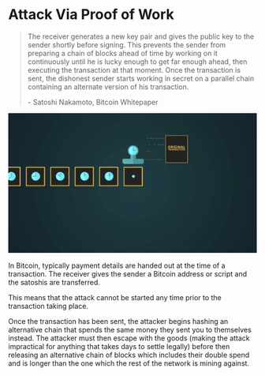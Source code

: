 # Attack Via Proof of Work

> The receiver generates a new key pair and gives the public key to the sender shortly before signing. This prevents the sender from preparing a chain of blocks ahead of time by working on it continuously until he is lucky enough to get far enough ahead, then executing the transaction at that moment. Once the transaction is sent, the dishonest sender starts working in secret on a parallel chain containing an alternate version of his transaction.
>
> \- Satoshi Nakamoto, Bitcoin Whitepaper

![](<../.gitbook/assets/Theory - Calculations - Attack via Proof of Work.gif>)

In Bitcoin, typically payment details are handed out at the time of a transaction. The receiver gives the sender a Bitcoin address or script and the satoshis are transferred.

This means that the attack cannot be started any time prior to the transaction taking place.

Once the transaction has been sent, the attacker begins hashing an alternative chain that spends the same money they sent you to themselves instead. The attacker must then escape with the goods (making the attack impractical for anything that takes days to settle legally) before then releasing an alternative chain of blocks which includes their double spend and is longer than the one which the rest of the network is mining against.
